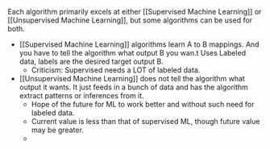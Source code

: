Each algorithm primarily excels at either [[Supervised Machine Learning]] or [[Unsupervised Machine Learning]], but some algorithms can be used for both. 

* [[Supervised Machine Learning]] algorithms learn A to B mappings. And you have to tell the algorithm what output B you wan.t Uses Labeled data, labels are the desired target output B. 
	* Criticism: Supervised needs a LOT of labeled data. 
* [[Unsupervised Machine Learning]] does not tell the algorithm what output it wants. It just feeds in a bunch of data and has the algorithm extract patterns or inferences from it. 
	* Hope of the future for ML to work better and without such need for labeled data. 
	* Current value is less than that of supervised ML, though future value may be greater. 
	* 